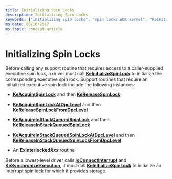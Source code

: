 ```yaml
---
title: Initializing Spin Locks
description: Initializing Spin Locks
keywords: ["initializing spin locks", "spin locks WDK kernel", "KeInitializeSpinLock", "executive spin locks WDK kernel", "interrupt spin locks WDK kernel", "queued spin locks WDK kernel"]
ms.date: 06/16/2017
ms.topic: concept-article
---
```


# Initializing Spin Locks





Before calling any support routine that requires access to a caller-supplied executive spin lock, a driver must call [**KeInitializeSpinLock**](/windows-hardware/drivers/ddi/wdm/nf-wdm-keinitializespinlock) to initialize the corresponding executive spin lock. Support routines that require an initialized executive spin lock include the following instances:

- [**KeAcquireSpinLock**](/windows-hardware/drivers/ddi/wdm/nf-wdm-keacquirespinlock) and then [**KeReleaseSpinLock**](/windows-hardware/drivers/ddi/wdm/nf-wdm-kereleasespinlock)

- [**KeAcquireSpinLockAtDpcLevel**](/windows-hardware/drivers/ddi/wdm/nf-wdm-keacquirespinlockatdpclevel) and then [**KeReleaseSpinLockFromDpcLevel**](/windows-hardware/drivers/ddi/wdm/nf-wdm-kereleasespinlockfromdpclevel)

- [**KeAcquireInStackQueuedSpinLock**](/previous-versions/windows/hardware/drivers/ff551899(v=vs.85)) and then [**KeReleaseInStackQueuedSpinLock**](/windows-hardware/drivers/ddi/wdm/nf-wdm-kereleaseinstackqueuedspinlock)

- [**KeAcquireInStackQueuedSpinLockAtDpcLevel**](/windows-hardware/drivers/ddi/wdm/nf-wdm-keacquireinstackqueuedspinlockatdpclevel) and then [**KeReleaseInStackQueuedSpinLockFromDpcLevel**](/windows-hardware/drivers/ddi/wdm/nf-wdm-kereleaseinstackqueuedspinlockfromdpclevel)

- An **ExInterlocked*Xxx*** routine

Before a lowest-level driver calls [**IoConnectInterrupt**](/windows-hardware/drivers/ddi/wdm/nf-wdm-ioconnectinterrupt) and [**KeSynchronizeExecution**](/windows-hardware/drivers/ddi/wdm/nf-wdm-kesynchronizeexecution), it must call [**KeInitializeSpinLock**](/windows-hardware/drivers/ddi/wdm/nf-wdm-keinitializespinlock) to initialize an interrupt spin lock for which it provides storage.

 


